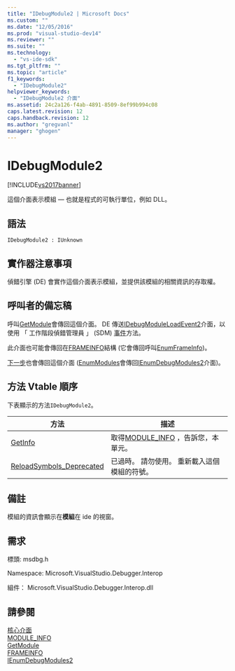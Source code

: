 ```yaml
---
title: "IDebugModule2 | Microsoft Docs"
ms.custom: ""
ms.date: "12/05/2016"
ms.prod: "visual-studio-dev14"
ms.reviewer: ""
ms.suite: ""
ms.technology: 
  - "vs-ide-sdk"
ms.tgt_pltfrm: ""
ms.topic: "article"
f1_keywords: 
  - "IDebugModule2"
helpviewer_keywords: 
  - "IDebugModule2 介面"
ms.assetid: 24c2a126-f4ab-4891-8509-8ef99b994c08
caps.latest.revision: 12
caps.handback.revision: 12
ms.author: "gregvanl"
manager: "ghogen"
---
```

# IDebugModule2
[!INCLUDE[vs2017banner](../../../code-quality/includes/vs2017banner.md)]

這個介面表示模組 — 也就是程式的可執行單位，例如 DLL。  
  
## 語法  
  
```  
IDebugModule2 : IUnknown  
```  
  
## 實作器注意事項  
 偵錯引擎 \(DE\) 會實作這個介面表示模組，並提供該模組的相關資訊的存取權。  
  
## 呼叫者的備忘稿  
 呼叫[GetModule](../../../extensibility/debugger/reference/idebugmoduleloadevent2-getmodule.md)會傳回這個介面。  DE 傳送[IDebugModuleLoadEvent2](../../../extensibility/debugger/reference/idebugmoduleloadevent2.md)介面，以使用 「 工作階段偵錯管理員 」 \(SDM\) [事件](../../../extensibility/debugger/reference/idebugeventcallback2-event.md)方法。  
  
 此介面也可能會傳回在[FRAMEINFO](../../../extensibility/debugger/reference/frameinfo.md)結構 \(它會傳回呼叫[EnumFrameInfo](../../../extensibility/debugger/reference/idebugthread2-enumframeinfo.md)\)。  
  
 [下一步](../../../extensibility/debugger/reference/ienumdebugmodules2-next.md)也會傳回這個介面 \([EnumModules](../../../extensibility/debugger/reference/idebugprogram2-enummodules.md)會傳回[IEnumDebugModules2](../../../extensibility/debugger/reference/ienumdebugmodules2.md)介面\)。  
  
## 方法 Vtable 順序  
 下表顯示的方法`IDebugModule2`。  
  
|方法|描述|  
|--------|--------|  
|[GetInfo](../../../extensibility/debugger/reference/idebugmodule2-getinfo.md)|取得[MODULE\_INFO](../../../extensibility/debugger/reference/module-info.md) ，告訴您，本單元。|  
|[ReloadSymbols\_Deprecated](../../../extensibility/debugger/reference/idebugmodule2-reloadsymbols-deprecated.md)|已過時。  請勿使用。  重新載入這個模組的符號。|  
  
## 備註  
 模組的資訊會顯示在**模組**在 ide 的視窗。  
  
## 需求  
 標頭: msdbg.h  
  
 Namespace: Microsoft.VisualStudio.Debugger.Interop  
  
 組件： Microsoft.VisualStudio.Debugger.Interop.dll  
  
## 請參閱  
 [核心介面](../../../extensibility/debugger/reference/core-interfaces.md)   
 [MODULE\_INFO](../../../extensibility/debugger/reference/module-info.md)   
 [GetModule](../../../extensibility/debugger/reference/idebugmoduleloadevent2-getmodule.md)   
 [FRAMEINFO](../../../extensibility/debugger/reference/frameinfo.md)   
 [IEnumDebugModules2](../../../extensibility/debugger/reference/ienumdebugmodules2.md)